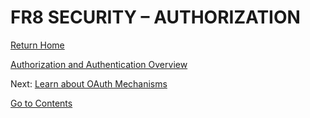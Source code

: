 # FR8 SECURITY – AUTHORIZATION
[Return Home](https://github.com/Fr8org/Fr8Core/blob/master/Docs/Home.md)  


[Authorization and Authentication Overview](./AuthOverview.md)

Next: [Learn about OAuth Mechanisms](/Docs/ForDevelopers/OperatingConcepts/Authorization/Home.md)

[Go to Contents](/Docs/Home.md)  
